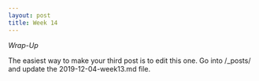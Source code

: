 ```yaml
---
layout: post
title: Week 14
---
```



*Wrap-Up*

<!--

    This is the last blog post that you will write for this class. This is a chance to reflect on what you did. Go back to your first two blog posts. They asked you to write about

    why you decided to take a course in open source software.
    what types of contributions you thought would be suitable choices for you to make as your first contributions to an open source project, and
    what types of projects interest you and how you saw your relationship to them.

Did the course meet your expectations? What was different than you expected? How would you change what you wrote with respect to the last two questions (from Blog Post 2?)
-->

The easiest way to make your third post is to edit this one.
Go into /_posts/ and update the 2019-12-04-week13.md file.
